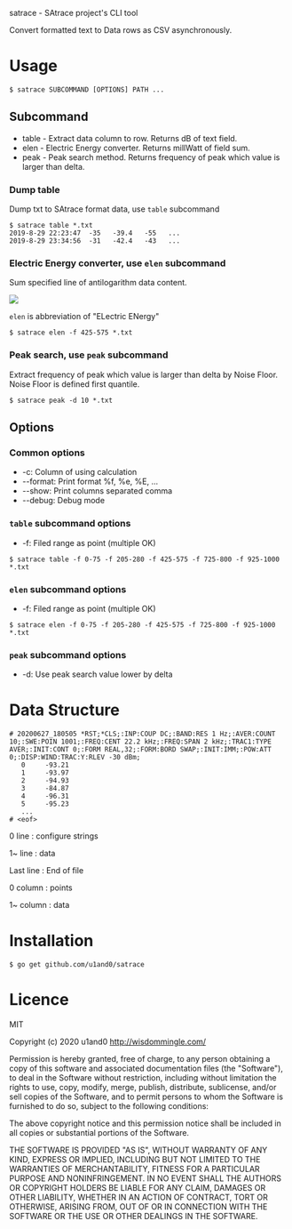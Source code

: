 satrace - SAtrace project's CLI tool

Convert formatted text to Data rows as CSV asynchronously.

# Usage

```
$ satrace SUBCOMMAND [OPTIONS] PATH ...
```

## Subcommand
* table - Extract data column to row. Returns dB of text field.
* elen  - Electric Energy converter. Returns millWatt of field sum.
* peak  - Peak search method. Returns frequency of peak which value is larger than delta.


### Dump table
Dump txt to SAtrace format data, use `table` subcommand

```
$ satrace table *.txt
2019-8-29 22:23:47  -35   -39.4   -55   ...
2019-8-29 23:34:56  -31   -42.4   -43   ...
```

### Electric Energy converter, use `elen` subcommand
Sum specified line of antilogarithm data content.

<img src="https://latex.codecogs.com/gif.latex?f(x)=\sum_{i=m}^n10^\frac{x_i}{10}"/>

`elen` is abbreviation of "ELectric ENergy"

```
$ satrace elen -f 425-575 *.txt
```


### Peak search, use `peak` subcommand
Extract frequency of peak which value is larger than delta by Noise Floor.
Noise Floor is defined first quantile.

```
$ satrace peak -d 10 *.txt
```

## Options
### Common options
* -c: Column of using calculation
* --format: Print format %f, %e, %E, ...
* --show: Print columns separated comma
* --debug: Debug mode

### `table` subcommand options
* -f: Filed range as point (multiple OK)

```
$ satrace table -f 0-75 -f 205-280 -f 425-575 -f 725-800 -f 925-1000 *.txt
```



### `elen` subcommand options
* -f: Filed range as point (multiple OK)

```
$ satrace elen -f 0-75 -f 205-280 -f 425-575 -f 725-800 -f 925-1000 *.txt
```


### `peak` subcommand options
* -d: Use peak search value lower by delta


# Data Structure
```
# 20200627_180505 *RST;*CLS;:INP:COUP DC;:BAND:RES 1 Hz;:AVER:COUNT 10;:SWE:POIN 1001;:FREQ:CENT 22.2 kHz;:FREQ:SPAN 2 kHz;:TRAC1:TYPE AVER;:INIT:CONT 0;:FORM REAL,32;:FORM:BORD SWAP;:INIT:IMM;:POW:ATT 0;:DISP:WIND:TRAC:Y:RLEV -30 dBm;
   0     -93.21
   1     -93.97
   2     -94.93
   3     -84.87
   4     -96.31
   5     -95.23
   ...
# <eof>
```

0  line   : configure strings

1~ line   : data

Last line : End of file

0  column : points

1~ column : data


# Installation

```
$ go get github.com/u1and0/satrace
```


# Licence
MIT

Copyright (c) 2020 u1and0
http://wisdommingle.com/

Permission is hereby granted, free of charge, to any person obtaining a
copy of this software and associated documentation files (the
"Software"), to deal in the Software without restriction, including
without limitation the rights to use, copy, modify, merge, publish,
distribute, sublicense, and/or sell copies of the Software, and to
permit persons to whom the Software is furnished to do so, subject to
the following conditions:

The above copyright notice and this permission notice shall be
included in all copies or substantial portions of the Software.

THE SOFTWARE IS PROVIDED "AS IS", WITHOUT WARRANTY OF ANY KIND,
EXPRESS OR IMPLIED, INCLUDING BUT NOT LIMITED TO THE WARRANTIES OF
MERCHANTABILITY, FITNESS FOR A PARTICULAR PURPOSE AND
NONINFRINGEMENT. IN NO EVENT SHALL THE AUTHORS OR COPYRIGHT HOLDERS BE
LIABLE FOR ANY CLAIM, DAMAGES OR OTHER LIABILITY, WHETHER IN AN ACTION
OF CONTRACT, TORT OR OTHERWISE, ARISING FROM, OUT OF OR IN CONNECTION
WITH THE SOFTWARE OR THE USE OR OTHER DEALINGS IN THE SOFTWARE.
